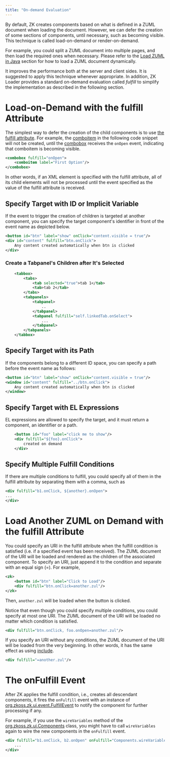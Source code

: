 ```yaml
---
title: "On-demand Evaluation"
---
```




By default, ZK creates components based on what is defined in a ZUML
document when loading the document. However, we can defer the creation
of some sections of components, until necessary, such as becoming
visible. This technique is called load-on-demand or render-on-demand.

For example, you could split a ZUML document into multiple pages, and
then load the required ones when necessary. Please refer to the [Load ZUML in Java]({{site.baseurl}}/zk_dev_ref/ui_composing/load_zuml_in_java)
section for how to load a ZUML document dynamically.

It improves the performance both at the server and client sides. It is
suggested to apply this technique whenever appropriate. In addition, ZK
Loader provides a standard on-demand evaluation called *fulfill* to
simplify the implementation as described in the following section.

# Load-on-Demand with the fulfill Attribute

The simplest way to defer the creation of the child components is to use
[the fulfill attribute](/zuml_ref/fulfill). For
example, the
[comboitem]({{site.baseurl}}/zk_component_ref/comboitem) in the
following code snippet will not be created, until the
[combobox]({{site.baseurl}}/zk_component_ref/combobox) receives
the `onOpen` event, indicating that comboitem is becoming visible.

```xml
<combobox fulfill="onOpen">
    <comboitem label="First Option"/>    
</combobox>
```

In other words, if an XML element is specified with the fulfill
attribute, all of its child elements will not be processed until the
event specified as the value of the fulfill attribute is received.

## Specify Target with ID or Implicit Variable

If the event to trigger the creation of children is targeted at another
component, you can specify the target component's identifier in front of
the event name as depicted below.

```xml
<button id="btn" label="show" onClick="content.visible = true"/>
<div id="content" fulfill="btn.onClick">
    Any content created automatically when btn is clicked    
</div>
```

### Create a Tabpanel's Children after It's Selected

```xml
    <tabbox>
        <tabs>
            <tab selected="true">tab 1</tab>
            <tab>tab 2</tab>
        </tabs>
        <tabpanels>
            <tabpanel>
                ..
            </tabpanel>
            <tabpanel fulfill="self.linkedTab.onSelect">
                ...
            </tabpanel>
        </tabpanels>
    </tabbox>
```

## Specify Target with its Path

If the components belong to a different ID space, you can specify a path
before the event name as follows:

```xml
<button id="btn" label="show" onClick="content.visible = true"/>
<window id="content" fulfill="../btn.onClick">
    Any content created automatically when btn is clicked    
</window>
```

## Specify Target with EL Expressions

EL expressions are allowed to specify the target, and it must return a
component, an identifier or a path.

```xml
    <button id="foo" label="click me to show"/>
    <div fulfill="${foo}.onClick">
        created on demand
    </div>
```

## Specify Multiple Fulfill Conditions

If there are multiple conditions to fulfill, you could specify all of
them in the fulfill attribute by separating them with a comma, such as

```xml
<div fulfill="b1.onClick, ${another}.onOpen">
...
</div>
```

# Load Another ZUML on Demand with the fulfill Attribute

You could specify an URI in the fulfill attribute when the fulfill
condition is satisfied (i.e. if a specified event has been received).
The ZUML document of the URI will be loaded and rendered as the children
of the associated component. To specify an URI, just append it to the
condition and separate with an equal sign (=). For example,

```xml
<zk>
    <button id="btn" label="Click to Load"/>
    <div fulfill="btn.onClick=another.zul"/>
</zk>
```

Then, `another.zul` will be loaded when the button is clicked.

Notice that even though you could specify multiple conditions, you could
specify at most one URI. The ZUML document of the URI will be loaded no
matter which condition is satisfied.

```xml
<div fulfill="btn.onClick, foo.onOpen=another.zul"/>
```

If you specify an URI without any conditions, the ZUML document of the
URI will be loaded from the very beginning. In other words, it has the
same effect as using
[include]({{site.baseurl}}/zk_dev_ref/ui_composing/include_a_page).

```xml
<div fulfill="=another.zul"/>
```

# The onFulfill Event

After ZK applies the fulfill condition, i.e., creates all descendant
components, it fires the `onFulfill` event with an instance of
[org.zkoss.zk.ui.event.FulfillEvent](https://www.zkoss.org/javadoc/latest/zk/org/zkoss/zk/ui/event/FulfillEvent.html) to notify the
component for further processing if any.

For example, if you use the `wireVariables` method of the
[org.zkoss.zk.ui.Components](https://www.zkoss.org/javadoc/latest/zk/org/zkoss/zk/ui/Components.html) class, you might have to
call `wireVariables` again to wire the new components in the `onFulfill`
event.

```xml
<div fulfill="b1.onClick, b2.onOpen" onFulfill="Components.wireVariables(self, controller)">
    ...
</div>
```
